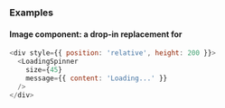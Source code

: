 ### Examples

#### Image component: a drop-in replacement for <img>
```js
<div style={{ position: 'relative', height: 200 }}>
  <LoadingSpinner
    size={45}
    message={{ content: 'Loading...' }}
  />
</div>
```
